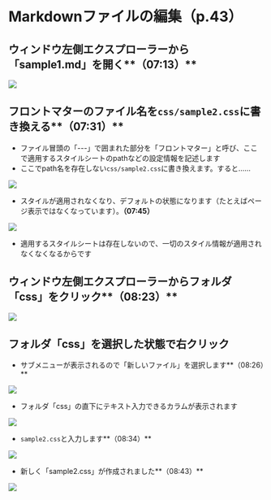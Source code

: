 # Markdownファイルの編集（p.43）

## ウィンドウ左側エクスプローラーから「sample1.md」を開く**（07:13）**

![](/images/2-introduction-to-vivliostyle/5-editing-markdown-file/2-5-1.png)

## フロントマターのファイル名を`css/sample2.css`に書き換える**（07:31）**

- ファイル冒頭の「---」で囲まれた部分を「フロントマター」と呼び、ここで適用するスタイルシートのpathなどの設定情報を記述します
- ここでpath名を存在しない`css/sample2.css`に書き換えます。すると……

![](/images/2-introduction-to-vivliostyle/5-editing-markdown-file/2-5-2.png)

- スタイルが適用されなくなり、デフォルトの状態になります（たとえばページ表示ではなくなっています）。**（07:45）**

![](/images/2-introduction-to-vivliostyle/5-editing-markdown-file/2-5-3.png)

- 適用するスタイルシートは存在しないので、一切のスタイル情報が適用されなくなくなるからです

## ウィンドウ左側エクスプローラーからフォルダ「css」をクリック**（08:23）**

![](/images/2-introduction-to-vivliostyle/5-editing-markdown-file/2-5-4.png)

## フォルダ「css」を選択した状態で右クリック

- サブメニューが表示されるので「新しいファイル」を選択します**（08:26）**

![](/images/2-introduction-to-vivliostyle/5-editing-markdown-file/2-5-5.png)

- フォルダ「css」の直下にテキスト入力できるカラムが表示されます

![](/images/2-introduction-to-vivliostyle/5-editing-markdown-file/2-5-6.png)

- `sample2.css`と入力します**（08:34）**

![](/images/2-introduction-to-vivliostyle/5-editing-markdown-file/2-5-7.png)

- 新しく「sample2.css」が作成されました**（08:43）**

![](/images/2-introduction-to-vivliostyle/5-editing-markdown-file/2-5-8.png)